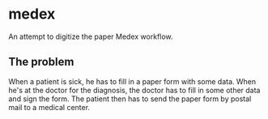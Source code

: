 medex
=====

An attempt to digitize the paper Medex workflow.

The problem
-----------
When a patient is sick, he has to fill in a paper form with some data. When he's at the doctor for the diagnosis, the doctor has to fill in some other data and sign the form. The patient then has to send the paper form by postal mail to a medical center.